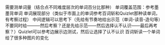 需要测单词量（结合点不同难度层次的单词百分比那种）
单词覆盖范围：参考墨墨背单词
单词展现部分（类似于市面上的单词参考百词斩和Quizlet那种读单词，有考察过程）
中间逻辑可以思考下（先给有节奏地给出示范（单词-读音-造句等）不要同时给———然后考察？还是先给示范——然后选择认不认识——最后再考察？）Quizlet可以参考边展示边测试，然后让选择了认不认识
百词斩读一个单词给了很多种图片的变化